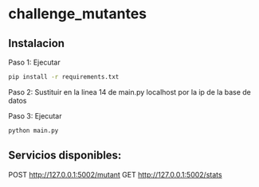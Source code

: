 # challenge_mutantes
 
## Instalacion

Paso 1: Ejecutar 
```bash
pip install -r requirements.txt
```

Paso 2: Sustituir en la linea 14 de main.py localhost por la ip de la base de datos

Paso 3: Ejecutar
```bash
python main.py
```

## Servicios disponibles:
POST http://127.0.0.1:5002/mutant
GET http://127.0.0.1:5002/stats
